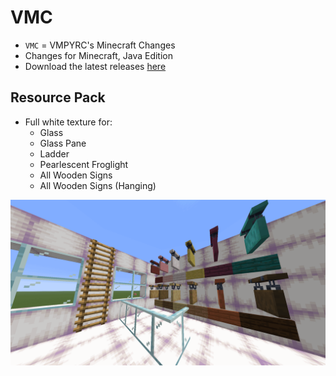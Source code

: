 # VMC

- `VMC` = VMPYRC's Minecraft Changes
- Changes for Minecraft, Java Edition
- Download the latest releases [here](https://github.com/VMPYRC/VMC/releases)

## Resource Pack

- Full white texture for:
  - Glass
  - Glass Pane
  - Ladder
  - Pearlescent Froglight
  - All Wooden Signs
  - All Wooden Signs (Hanging)

![](VMC_RP.gif)
